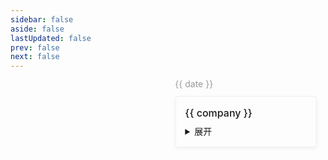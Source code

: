 ```yaml
---
sidebar: false
aside: false
lastUpdated: false
prev: false
next: false
---
```


<div class="time-line">
  <div class="process" v-for="({ date, company, desc }, index) in process" :key="index">
    <div class="date">{{ date }}</div>
    <div class="card">
      <div class="title">{{ company }}</div>
      <div class="body">
        <details>
          <summary>展开</summary>
          <div class="pre-line">{{ desc }}</div>
        </details>
      </div>
    </div>
  </div>
</div>

<script setup>
import { reactive } from 'vue'

const process = reactive([
  {
    date: '2019-11',
    company: '萤火控股',
    desc: `大三下学期开始实习了，去了一家初创公司（萤火控股）。一个前端一个后端，那个前端就是我 哈哈哈。\r\n
          那年疫情刚开始，居家办公了几个月（可以说居家耍 嘿嘿）；等疫情好转了一些，准备过去，告诉我不用来了 😭。有趣的是没过几周就打电话给我说东西没做对(自己对技术狗求不懂)？我可是按照他们给的设计图来的，现在在不要我的情况下要我重新搞(啊？不可能 绝对不可能 直接不答应。真是搞笑，没见过这样的人 🐕‍🦺)。最后商量还是按之前上班来🙄（白嫖几个月工资还是可以，随便给他搞搞）。`
  },
  {
    date: '2020-07(毕业🎓)',
    company: '新中通供应链',
    desc: `大学毕业，重新找了一家公司，做医疗系统的。一个前端两个后端，没错，那个前端还是我 🤣。\r\n
          这家公司挺好耍的，去的第二周就跟着出差了，去了川西那边，风景是真不错；翻了折多山，遇到大雪封路，随便找了家旅店，睡的人家客厅🤦，冷的要命；路过了新都桥，摄影天堂，赶时间就没去，还看见了牦牛；在那边待了几个月，天天跟着医院的人到处下乡蹭吃蹭喝，真好🌼。挺怀念那段时光的，喜欢在外面跑的感觉。路上还出了车祸，得亏是在隧道 险😨 不细说。`
  },
  {
    date: '2021-03',
    company: '旺旺集团',
    desc: `随我舅来上海开始沪漂了(他倒是在上海安家了 我还漂着呢😭)；\r\n
          没到两周就找到了工作，入职了旺旺。团队还是比较完善，前端后端差不多都在 9 个左右，最开始写 H5，后来写后台了。\r\n
          吐槽：\r\n
          管理后台的代码是真的 💩 山 💩 山 💩 山；有个写后台的技术真的很啦，而且还不会调 Css 样式🤔，这不是必备的吗？不给涨工资，员工噩梦啊！怪不得留不住人。`
  },
  {
    date: '2024-03',
    company: '美团(外包)',
    desc: `大环境下，工作越来越不好找（hotWord 前端已死），更别说是大专了 😟，最终还是去了外包。`
  }
])
</script>

<style lang="scss">
.time-line {
  position: relative;
  display: flex;
  flex-direction: column;
  align-items: center;
  gap: 40px;
  height: max-content;
  &::before {
    content: "";
    position: absolute;
    top: 0;
    left: 50%;
    width: 4px;
    height: 100%;
    transform: translateX(-50%) scaleX(0.8);
    border-radius: 3px;
    background-color: var(--vp-c-bg-soft);
  }
}
.process {
  width: 45%;
  max-width: 520px;
  box-sizing: border-box;
  border-radius: 10px;
  cursor: pointer;
  &:nth-child(odd) {
    transform: translateX(55%);
    .card::after {
      left: -5%;
      transform: translate(-50%, -50%);
    }
  }
  &:nth-child(even) {
    transform: translateX(-55%);
    .date {
      text-align: right;
    }
    .card::after {
      right: -5%;
      transform: translate(50%, -50%);
    }
  }
}
.date {
  color: #999;
  line-height: 1;
  margin-bottom: 12px;
}
.card {
  position: relative;
  box-sizing: border-box;
  border-radius: 4px;
  border: 1px solid rgba(0, 0, 0, .06);
  padding: 15px;
  background-color: var(--vp-c-bg-soft);
  box-shadow: 0 2px 4px 0 rgba(0, 0, 0, .01),
              0 3px 6px 3px rgba(0, 0, 0, .01),
              0 2px 6px 0 rgba(0, 0, 0, .03);
  &::after {
    content: "";
    position: absolute;
    top: 50%;
    z-index: 9;
    width: 10px;
    height: 10px;
    border-radius: 50%;
    transform: translate(0, -50%);
    background-image: radial-gradient(#fff 40%, var(--vp-c-brand-1) 40%, #fff 80%);
  }
  .title {
    line-height: 22px;
    font-weight: 500;
    font-size: 16px;
    margin-bottom: 8px;
  }
  .pre-line {
    white-space: pre-line;
  }
}
</style>
